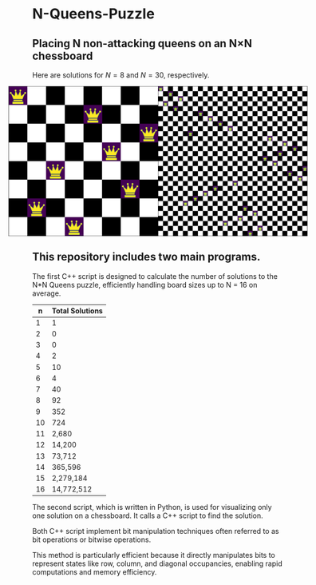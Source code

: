 # N-Queens-Puzzle

 ## Placing N non-attacking queens on an N×N chessboard



Here are solutions for $N = 8$ and $N = 30$, respectively.

<p style="margin: 0; display: flex; justify-content: center; align-items: center;">
  <img src="assets/images/8_Queens_Puzzle.png" alt="8 Queens Puzzle" width="300" style="margin: 0; padding-right: 0px;">
  <img src="assets/images/30_Queens_Puzzle.png" alt="30 Queens Puzzle" width="300" style="margin: 0; padding-left: 0px;">
</p>



 ## This repository includes two main programs. 

The first C++ script is designed to calculate the number of solutions to the N*N Queens puzzle, efficiently handling board sizes up to N = 16 on average. 

| n   | Total Solutions  |
|-----|------------------|
| 1   | 1                |
| 2   | 0                |
| 3   | 0                |
| 4   | 2                |
| 5   | 10               |
| 6   | 4                |
| 7   | 40               |
| 8   | 92               |
| 9   | 352              |
| 10  | 724              |
| 11  | 2,680            |
| 12  | 14,200           |
| 13  | 73,712           |
| 14  | 365,596          |
| 15  | 2,279,184        |
| 16  | 14,772,512       |

The second script, which is written in Python, is used for visualizing only one solution on a chessboard. It calls a C++ script to find the solution. 

Both C++ script implement bit manipulation techniques often referred to as bit operations or bitwise operations.

This method is particularly efficient because it directly manipulates bits to represent states like row, column, and diagonal occupancies, enabling rapid computations and memory efficiency.

